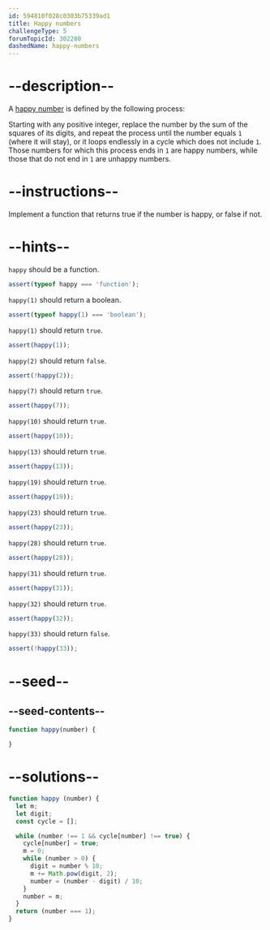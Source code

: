 ```yaml
---
id: 594810f028c0303b75339ad1
title: Happy numbers
challengeType: 5
forumTopicId: 302280
dashedName: happy-numbers
---
```


# --description--

A [happy number](https://en.wikipedia.org/wiki/Happy_number) is defined by the following process:

Starting with any positive integer, replace the number by the sum of the squares of its digits, and repeat the process until the number equals `1` (where it will stay), or it loops endlessly in a cycle which does not include `1`. Those numbers for which this process ends in `1` are happy numbers, while those that do not end in `1` are unhappy numbers.

# --instructions--

Implement a function that returns true if the number is happy, or false if not.

# --hints--

`happy` should be a function.

```js
assert(typeof happy === 'function');
```

`happy(1)` should return a boolean.

```js
assert(typeof happy(1) === 'boolean');
```

`happy(1)` should return `true`.

```js
assert(happy(1));
```

`happy(2)` should return `false`.

```js
assert(!happy(2));
```

`happy(7)` should return `true`.

```js
assert(happy(7));
```

`happy(10)` should return `true`.

```js
assert(happy(10));
```

`happy(13)` should return `true`.

```js
assert(happy(13));
```

`happy(19)` should return `true`.

```js
assert(happy(19));
```

`happy(23)` should return `true`.

```js
assert(happy(23));
```

`happy(28)` should return `true`.

```js
assert(happy(28));
```

`happy(31)` should return `true`.

```js
assert(happy(31));
```

`happy(32)` should return `true`.

```js
assert(happy(32));
```

`happy(33)` should return `false`.

```js
assert(!happy(33));
```

# --seed--

## --seed-contents--

```js
function happy(number) {

}
```

# --solutions--

```js
function happy (number) {
  let m;
  let digit;
  const cycle = [];

  while (number !== 1 && cycle[number] !== true) {
    cycle[number] = true;
    m = 0;
    while (number > 0) {
      digit = number % 10;
      m += Math.pow(digit, 2);
      number = (number - digit) / 10;
    }
    number = m;
  }
  return (number === 1);
}
```
